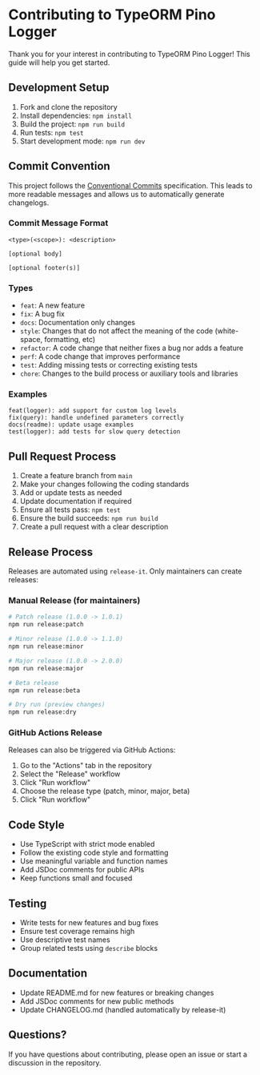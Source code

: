 # Contributing to TypeORM Pino Logger

Thank you for your interest in contributing to TypeORM Pino Logger! This guide will help you get started.

## Development Setup

1. Fork and clone the repository
2. Install dependencies: `npm install`
3. Build the project: `npm run build`
4. Run tests: `npm test`
5. Start development mode: `npm run dev`

## Commit Convention

This project follows the [Conventional Commits](https://www.conventionalcommits.org/) specification. This leads to more readable messages and allows us to automatically generate changelogs.

### Commit Message Format

```
<type>(<scope>): <description>

[optional body]

[optional footer(s)]
```

### Types

- `feat`: A new feature
- `fix`: A bug fix
- `docs`: Documentation only changes
- `style`: Changes that do not affect the meaning of the code (white-space, formatting, etc)
- `refactor`: A code change that neither fixes a bug nor adds a feature
- `perf`: A code change that improves performance
- `test`: Adding missing tests or correcting existing tests
- `chore`: Changes to the build process or auxiliary tools and libraries

### Examples

```
feat(logger): add support for custom log levels
fix(query): handle undefined parameters correctly
docs(readme): update usage examples
test(logger): add tests for slow query detection
```

## Pull Request Process

1. Create a feature branch from `main`
2. Make your changes following the coding standards
3. Add or update tests as needed
4. Update documentation if required
5. Ensure all tests pass: `npm test`
6. Ensure the build succeeds: `npm run build`
7. Create a pull request with a clear description

## Release Process

Releases are automated using `release-it`. Only maintainers can create releases:

### Manual Release (for maintainers)

```bash
# Patch release (1.0.0 -> 1.0.1)
npm run release:patch

# Minor release (1.0.0 -> 1.1.0)
npm run release:minor

# Major release (1.0.0 -> 2.0.0)
npm run release:major

# Beta release
npm run release:beta

# Dry run (preview changes)
npm run release:dry
```

### GitHub Actions Release

Releases can also be triggered via GitHub Actions:

1. Go to the "Actions" tab in the repository
2. Select the "Release" workflow
3. Click "Run workflow"
4. Choose the release type (patch, minor, major, beta)
5. Click "Run workflow"

## Code Style

- Use TypeScript with strict mode enabled
- Follow the existing code style and formatting
- Use meaningful variable and function names
- Add JSDoc comments for public APIs
- Keep functions small and focused

## Testing

- Write tests for new features and bug fixes
- Ensure test coverage remains high
- Use descriptive test names
- Group related tests using `describe` blocks

## Documentation

- Update README.md for new features or breaking changes
- Add JSDoc comments for new public methods
- Update CHANGELOG.md (handled automatically by release-it)

## Questions?

If you have questions about contributing, please open an issue or start a discussion in the repository.